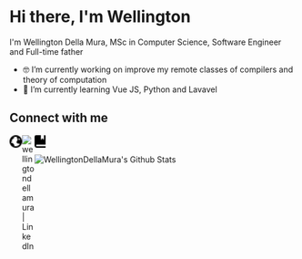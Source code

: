 # Hi there, I'm Wellington

I'm Wellington Della Mura, MSc in Computer Science, Software Engineer and Full-time father

- 🤓 I’m currently working on improve my remote classes of compilers and theory of computation
- 🌱 I’m currently learning Vue JS, Python and Lavavel


## Connect with me
[<img align="left" alt="della-mura.com.br" width="22px" src="https://raw.githubusercontent.com/iconic/open-iconic/master/svg/globe.svg" />](http://www.della-mura.com.br)
[<img align="left" alt="wellingtondellamura | LinkedIn" width="22px" src="https://cdn.jsdelivr.net/npm/simple-icons@v3/icons/linkedin.svg" />](http://linkedin.com/wellingtondellamura)
[<img align="left" alt="UENP" width="22px" src="https://raw.githubusercontent.com/iconic/open-iconic/master/svg/book.svg" />](http://cct.uenp.edu.br/wellington)

<br/>
<br/>

<img align="left" alt="WellingtonDellaMura's Github Stats" src="https://github-readme-stats.vercel.app/api?username=wellingtondellamura&show_icons=true" />

